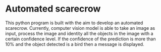 # Automated scarecrow

This python program is built with the aim to develop an automated scarecrow. 
Currently, computer vision model is able to take an image as input, process the image and identity all the objects in the image with a certain confidence level. 
If the confidence of the prediction is more than 10% and the object detected is a bird then a message is displayed. 


